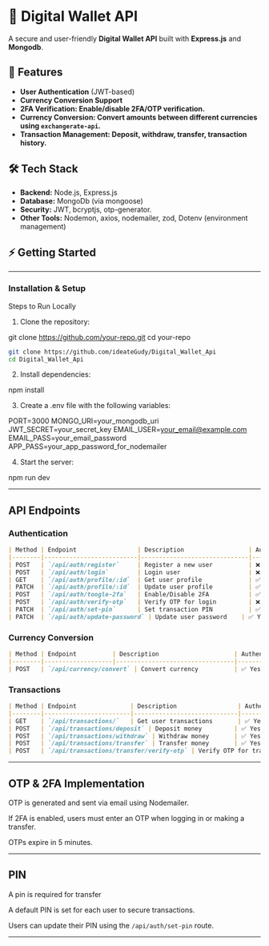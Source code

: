 # 🏦 Digital Wallet API

A secure and user-friendly **Digital Wallet API** built with **Express.js** and **Mongodb**.
## 🚀 Features

- **User Authentication** (JWT-based)
- **Currency Conversion Support**
- **2FA Verification: Enable/disable 2FA/OTP verification.**
- **Currency Conversion: Convert amounts between different currencies using `exchangerate-api`.**
- **Transaction Management: Deposit, withdraw, transfer, transaction history.**

## 🛠 Tech Stack

- **Backend:** Node.js, Express.js
- **Database:** MongoDb (via mongoose)
- **Security:** JWT, bcryptjs, otp-generator.
- **Other Tools:** Nodemon, axios, nodemailer,  zod, Dotenv (environment management)

## ⚡ Getting Started

---

### Installation & Setup

Steps to Run Locally

1. Clone the repository:

git clone https://github.com/your-repo.git
cd your-repo
```bash
git clone https://github.com/ideateGudy/Digital_Wallet_Api
cd Digital_Wallet_Api

```

2. Install dependencies:

npm install


3. Create a .env file with the following variables:

PORT=3000
MONGO_URI=your_mongodb_uri
JWT_SECRET=your_secret_key
EMAIL_USER=your_email@example.com
EMAIL_PASS=your_email_password
APP_PASS=your_app_password_for_nodemailer

4. Start the server:

npm run dev




---

## API Endpoints


### **Authentication**
```markdown
| Method | Endpoint                 | Description                  | Authentication |
|--------|--------------------------|------------------------------|---------------|
| POST   | `/api/auth/register`     | Register a new user          | ❌ No        |
| POST   | `/api/auth/login`        | Login user                   | ❌ No        |
| GET    | `/api/auth/profile/:id`  | Get user profile             | ✅ Yes       |
| PATCH  | `/api/auth/profile/:id`  | Update user profile          | ✅ Yes       |
| POST   | `/api/auth/toogle-2fa`   | Enable/Disable 2FA           | ✅ Yes       |
| POST   | `/api/auth/verify-otp`   | Verify OTP for login         | ❌ No        |
| PATCH  | `/api/auth/set-pin`      | Set transaction PIN          | ✅ Yes       |
| PATCH  | `/api/auth/update-password` | Update user password    | ✅ Yes       |
```
### **Currency Conversion**
```markdown
| Method | Endpoint          | Description                     | Authentication |
|--------|-------------------|---------------------------------|---------------|
| POST   | `/api/currency/convert` | Convert currency          | ✅ Yes       |
```
### **Transactions**
```markdown
| Method | Endpoint               | Description                 | Authentication |
|--------|------------------------|-----------------------------|---------------|
| GET    | `/api/transactions/`   | Get user transactions       | ✅ Yes       |
| POST   | `/api/transactions/deposit` | Deposit money         | ✅ Yes       |
| POST   | `/api/transactions/withdraw` | Withdraw money       | ✅ Yes       |
| POST   | `/api/transactions/transfer` | Transfer money       | ✅ Yes       |
| POST   | `/api/transactions/transfer/verify-otp` | Verify OTP for transfers | ✅ Yes |
```
---

## OTP & 2FA Implementation

OTP is generated and sent via email using Nodemailer.

If 2FA is enabled, users must enter an OTP when logging in or making a transfer.

OTPs expire in 5 minutes.



---

##  PIN

A pin is required for transfer

A default PIN is set for each user to secure transactions.

Users can update their PIN using the `/api/auth/set-pin` route.



---
